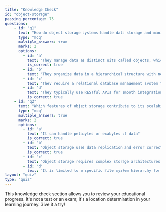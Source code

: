 ```yaml
---
title: "Knowledge Check"
id: "object-storage"
passing_percentage: 75
questions:
    - id: "q1"
      text: "How do object storage systems handle data storage and manipulation?"
      type: "mcq"
      multiple_answers: true
      marks: 2
      options:
        - id: "a"
          text: "They manage data as distinct uits called objects, which contain the data, metadata, and a unique identifier"
          is_correct: true
        - id: "b"
          text: "They organize data in a hierarchical structure with nesed folders and files"
        - id: "c"
          text: "They require a relational database management system to store and access objects"
        - id: "d"
          text: "They typically use RESTful APIs for smooth integrations with applications for storing and retrieving data"
          is_correct: true
    - id: "q2"
      text: "Which features of object storage contribute to its scalability and reliability?"
      type: "mcq"
      multiple_answers: true
      marks: 2
      options:
        - id: "a"
          text: "It can handle petabytes or exabytes of data"
          is_correct: true
        - id: "b"
          text: "Object storage uses data replication and error correction techniques"
          is_correct: true
        - id: "c"
          text: "Object storage requires complex storage architectures to scale"
        - id: "d"
          text: "It is limited to a specific file system hierarchy for data organization"
layout: "quiz"
type: "quiz"
---
```

This knowledge check section allows you to review your educational progress. It's not a test or an exam; it's a location determination in your learning journey. Give it a try!
